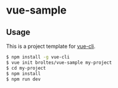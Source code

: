 # vue-sample

## Usage

This is a project template for [vue-cli](https://github.com/vuejs/vue-cli).

``` bash
$ npm install -g vue-cli
$ vue init broltes/vue-sample my-project
$ cd my-project
$ npm install
$ npm run dev
```
